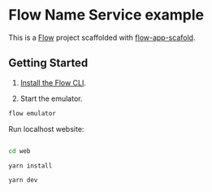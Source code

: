 # Flow Name Service example

This is a [Flow](http://onflow.org/) project scaffolded with [flow-app-scafold](https://github.com/onflow/flow-app-scaffold).

## Getting Started

1. [Install the Flow CLI](https://github.com/onflow/flow-cli).

2. Start the emulator.

```bash
flow emulator
```

Run localhost website:

```bash

cd web

yarn install

yarn dev

```